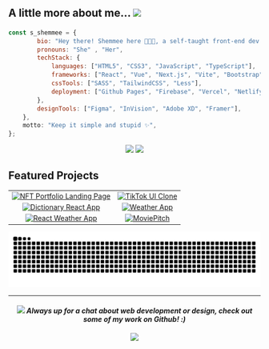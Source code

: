 <h2>A little more about me...  <img src="https://media.giphy.com/media/v1.Y2lkPTc5MGI3NjExY2VqaGNoNTltb2hlczlpcWRua25rYnd4am9hZ2VsaXpwMnhxZHV1byZlcD12MV9pbnRlcm5hbF9naWZfYnlfaWQmY3Q9cw/WUlplcMpOCEmTGBtBW/giphy.gif" width="50"></h2>

```javascript
const s_shemmee = {
        bio: "Hey there! Shemmee here 👩🏻‍💻, a self-taught front-end dev passionate about UI/UX.",
        pronouns: "She" , "Her",
        techStack: {
            languages: ["HTML5", "CSS3", "JavaScript", "TypeScript"],
            frameworks: ["React", "Vue", "Next.js", "Vite", "Bootstrap"],
            cssTools: ["SASS", "TailwindCSS", "Less"],
            deployment: ["Github Pages", "Firebase", "Vercel", "Netlify"],
        },
        designTools: ["Figma", "InVision", "Adobe XD", "Framer"],
    },
    motto: "Keep it simple and stupid ✨",
};
```

<div align="center">

  ![](https://bad-apple-github-readme.vercel.app/api?show_bg=1&username=s-shemmee&theme=dracula&hide_border=true&show_icons=true&include_all_commits=true&count_private=true)
  ![](https://github-readme-stats.vercel.app/api/top-langs/?username=s-shemmee&langs_count=10&theme=dracula&hide_border=true&include_all_commits=true&count_private=true&layout=compact)

</div>

## Featured Projects
<div align="center">
<table>
  <tr>
    <td align="center">
      <a href="https://github.com/shemmee/NFT-Portfolio-Landing-Page">
        <img src="https://github-readme-stats.vercel.app/api/pin/?username=shemmee&theme=dracula&hide_border=true&show_icons=true&repo=NFT-Portfolio-Landing-Page" alt="NFT Portfolio Landing Page" />
      </a>
    </td>
    <td align="center">
      <a href="https://github.com/shemmee/TikTok-UI-Clone">
        <img src="https://github-readme-stats.vercel.app/api/pin/?username=shemmee&theme=dracula&hide_border=true&show_icons=true&repo=TikTok-UI-Clone" alt="TikTok UI Clone" />
      </a>
    </td>
  </tr>
  <tr>
    <td align="center">
      <a href="https://github.com/shemmee/Dictionary-React-App">
        <img src="https://github-readme-stats.vercel.app/api/pin/?username=shemmee&theme=dracula&hide_border=true&show_icons=true&repo=Dictionary-React-App" alt="Dictionary React App" />
      </a>
    </td>
    <td align="center">
      <a href="https://github.com/shemmee/Weather-App">
        <img src="https://github-readme-stats.vercel.app/api/pin/?username=shemmee&theme=dracula&hide_border=true&show_icons=true&repo=Weather-App" alt="Weather App" />
      </a>
    </td>
  </tr>
  <tr>
    <td align="center">
      <a href="https://github.com/shemmee/React-Weather-App">
        <img src="https://github-readme-stats.vercel.app/api/pin/?username=shemmee&theme=dracula&hide_border=true&show_icons=true&repo=React-Weather-App" alt="React Weather App" />
      </a>
    </td>
    <td align="center">
      <a href="https://github.com/s-shemmee/MoviePitch">
        <img src="https://github-readme-stats.vercel.app/api/pin/?username=s-shemmee&theme=dracula&hide_border=true&show_icons=true&repo=MoviePitch" alt="MoviePitch" />
      </a>
    </td>
  </tr>
</table>

</div>

<div align="center">

  ![Snake animation](https://github.com/s-shemmee/s-shemmee/blob/output/github-contribution-grid-snake-dark.svg)

  ---
  #### <img src="https://media.giphy.com/media/lGhBlBMIN2XsEteTN3/giphy.gif" width="60"> <em><b>Always up for a chat about web development or design, check out some of my work on Github!</b> :)</em>

  ![](https://komarev.com/ghpvc/?username=s-shemmee&color=blueviolet)

</div>
